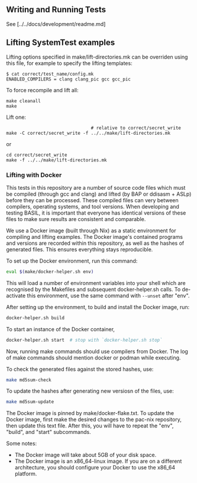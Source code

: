 ## Writing and Running Tests

See [../../docs/development/readme.md]

## Lifting SystemTest examples

Lifting options specified in make/lift-directories.mk can be overriden using this file, for example to specify the lifting templates:

```
$ cat correct/test_name/config.mk
ENABLED_COMPILERS = clang clang_pic gcc gcc_pic
```

To force recompile and lift all:

```
make cleanall 
make
```

Lift one:

```
                                # relative to correct/secret_write
make -C correct/secret_write -f ../../make/lift-directories.mk
```

or

```
cd correct/secret_write
make -f ../../make/lift-directories.mk
```

### Lifting with Docker

This tests in this repository are a number of source code files which must be
compiled (through gcc and clang) and lifted (by BAP or ddisasm + ASLp)
before they can be processed.
These compiled files can very between compilers, operating systems, and tool versions.
When developing and testing BASIL, it is important that everyone has identical
versions of these files to make sure results are consistent and comparable.

We use a Docker image (built through Nix) as a static
environment for compiling and lifting examples. The Docker image's contained programs
and versions are recorded within this repository, as well as the hashes of generated
files. This ensures everything stays reproducible.

To set up the Docker environment, run this command:
```bash
eval $(make/docker-helper.sh env)
```
This will load a number of environment variables into your shell which are
recognised by the Makefiles and subsequent docker-helper.sh calls.
To de-activate this environment, use the same command with `--unset` after "env".

After setting up the environment, to build and install the Docker image, run:
```bash
docker-helper.sh build
```

To start an instance of the Docker container,
```bash
docker-helper.sh start  # stop with `docker-helper.sh stop`
```

Now, running make commands should use compilers from Docker.
The log of make commands should mention docker or podman
while executing.

To check the generated files against the stored hashes, use:
```bash
make md5sum-check
```
To update the hashes after generating new versiosn of the files, use:
```bash
make md5sum-update
```

The Docker image is pinned by make/docker-flake.txt.
To update the Docker image, first make the desired changes
to the pac-nix repository, then update this text file.
After this, you will have to repeat the "env", "build", and "start" subcommands.

Some notes:
- The Docker image will take about 5GB of your disk space.
- The Docker image is an x86_64-linux image. If you are on a different architecture,
  you should configure your Docker to use the x86_64 platform.





